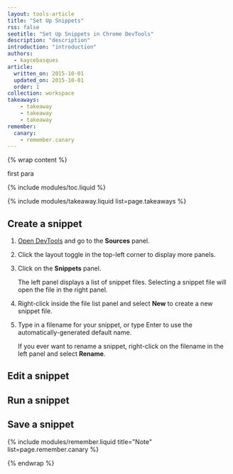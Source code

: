 ```yaml
---
layout: tools-article
title: "Set Up Snippets"
rss: false
seotitle: "Set Up Snippets in Chrome DevTools"
description: "description"
introduction: "introduction"
authors:
  - kaycebasques
article:
  written_on: 2015-10-01
  updated_on: 2015-10-01
  order: 1
collection: workspace
takeaways:
    - takeaway
    - takeaway
    - takeaway
remember:
  canary:
    - remember.canary
---
```


<!-- https://goo.gl/TXuIZI -->

{% wrap content %}

first para

{% include modules/toc.liquid %}

{% include modules/takeaway.liquid list=page.takeaways %}

## Create a snippet

1. [Open DevTools](setup-devtools#access-devtools) and go to the 
   **Sources** panel.

1. Click the layout toggle in the top-left corner to display more panels. 

1. Click on the **Snippets** panel.

   The left panel displays a list of snippet files. Selecting a snippet file
   will open the file in the right panel. 

1. Right-click inside the file list panel and select **New** to create a 
   new snippet file.

1. Type in a filename for your snippet, or type Enter to use the
   automatically-generated default name.

   If you ever want to rename a snippet, right-click on the filename in the 
   left panel and select **Rename**.

## Edit a snippet

## Run a snippet

## Save a snippet

{% include modules/remember.liquid title="Note" list=page.remember.canary %}

{% endwrap %}
